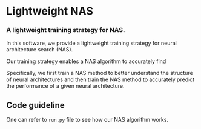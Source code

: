 # Lightweight NAS
### A lightweight training strategy for NAS. 

In this software, we provide a lightweight training strategy for neural architecture search (NAS). 

Our training strategy enables a NAS algorithm to accurately find

Specifically, we first train a NAS method to better understand the structure of neural architectures and then train the NAS method to accurately predict the performance of a given neural architecture.


## Code guideline

One can refer to ```run.py``` file to see how our NAS algorithm works.
